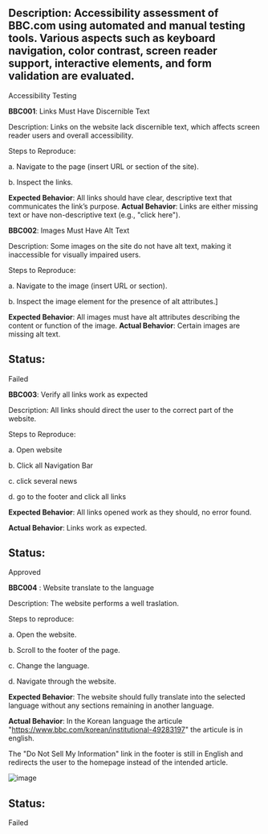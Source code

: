 ## Description: Accessibility assessment of BBC.com using automated and manual testing tools. Various aspects such as keyboard navigation, color contrast, screen reader support, interactive elements, and form validation are evaluated.

Accessibility Testing



**BBC001**: Links Must Have Discernible Text



Description: Links on the website lack discernible text, which affects screen reader users and overall accessibility.

 Steps to Reproduce:


a. Navigate to the page (insert URL or section of the site).

b. Inspect the links.

**Expected Behavior**: All links should have clear, descriptive text that communicates the link’s purpose.
 **Actual Behavior**: Links are either missing text or have non-descriptive text (e.g., "click here").


**BBC002**: Images Must Have Alt Text



Description: Some images on the site do not have alt text, making it inaccessible for visually impaired users.

 Steps to Reproduce:

a. Navigate to the image (insert URL or section).

b. Inspect the image element for the presence of alt attributes.]

**Expected Behavior**: All images must have alt attributes describing the content or function of the image.
**Actual Behavior**: Certain images are missing alt text.

## Status:
Failed 


**BBC003**:  Verify all links  work as expected

Description: All links should direct the user to the correct part of the website.


Steps to Reproduce:

a. Open website

b. Click all Navigation Bar

c. click several news

d. go to the footer and click all links

**Expected Behavior**: All links opened work as they should, no error found.

**Actual Behavior**: Links work as expected.

## Status:
Approved


**BBC004** : Website translate to the language 

Description: The website performs a well traslation.

Steps to reproduce:

a. Open the website.

b. Scroll to the footer of the page.

c. Change the language.

d. Navigate through the website.

**Expected Behavior**: The website should fully translate into the selected language without any sections remaining in another language.

**Actual Behavior**: In the Korean language the articule "https://www.bbc.com/korean/institutional-49283197" the articule is in english. 

The "Do Not Sell My Information" link in the footer is still in English and redirects the user to the homepage instead of the intended article.

![image](https://github.com/user-attachments/assets/13180e82-fa51-455d-9a4a-29e88c5726ff)


## Status:
Failed 





